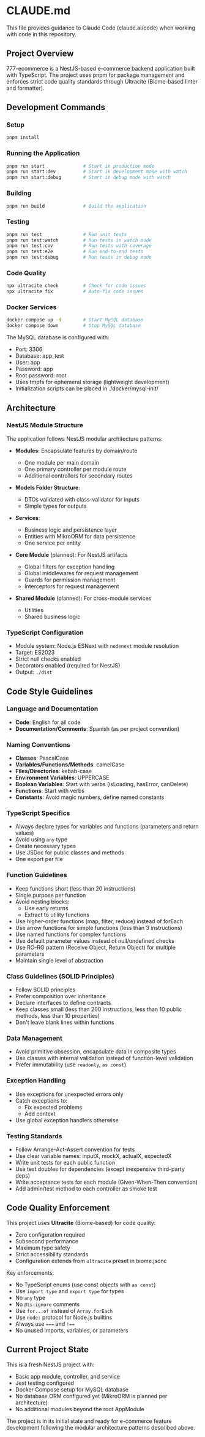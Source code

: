 # CLAUDE.md

This file provides guidance to Claude Code (claude.ai/code) when working with code in this repository.

## Project Overview

777-ecommerce is a NestJS-based e-commerce backend application built with TypeScript. The project uses pnpm for package management and enforces strict code quality standards through Ultracite (Biome-based linter and formatter).

## Development Commands

### Setup
```bash
pnpm install
```

### Running the Application
```bash
pnpm run start              # Start in production mode
pnpm run start:dev          # Start in development mode with watch
pnpm run start:debug        # Start in debug mode with watch
```

### Building
```bash
pnpm run build              # Build the application
```

### Testing
```bash
pnpm run test               # Run unit tests
pnpm run test:watch         # Run tests in watch mode
pnpm run test:cov           # Run tests with coverage
pnpm run test:e2e           # Run end-to-end tests
pnpm run test:debug         # Run tests in debug mode
```

### Code Quality
```bash
npx ultracite check         # Check for code issues
npx ultracite fix           # Auto-fix code issues
```

### Docker Services
```bash
docker compose up -d        # Start MySQL database
docker compose down         # Stop MySQL database
```

The MySQL database is configured with:
- Port: 3306
- Database: app_test
- User: app
- Password: app
- Root password: root
- Uses tmpfs for ephemeral storage (lightweight development)
- Initialization scripts can be placed in ./docker/mysql-init/

## Architecture

### NestJS Module Structure

The application follows NestJS modular architecture patterns:

- **Modules**: Encapsulate features by domain/route
  - One module per main domain
  - One primary controller per module route
  - Additional controllers for secondary routes

- **Models Folder Structure**:
  - DTOs validated with class-validator for inputs
  - Simple types for outputs

- **Services**:
  - Business logic and persistence layer
  - Entities with MikroORM for data persistence
  - One service per entity

- **Core Module** (planned): For NestJS artifacts
  - Global filters for exception handling
  - Global middlewares for request management
  - Guards for permission management
  - Interceptors for request management

- **Shared Module** (planned): For cross-module services
  - Utilities
  - Shared business logic

### TypeScript Configuration

- Module system: Node.js ESNext with `nodenext` module resolution
- Target: ES2023
- Strict null checks enabled
- Decorators enabled (required for NestJS)
- Output: `./dist`

## Code Style Guidelines

### Language and Documentation
- **Code**: English for all code
- **Documentation/Comments**: Spanish (as per project convention)

### Naming Conventions
- **Classes**: PascalCase
- **Variables/Functions/Methods**: camelCase
- **Files/Directories**: kebab-case
- **Environment Variables**: UPPERCASE
- **Boolean Variables**: Start with verbs (isLoading, hasError, canDelete)
- **Functions**: Start with verbs
- **Constants**: Avoid magic numbers, define named constants

### TypeScript Specifics
- Always declare types for variables and functions (parameters and return values)
- Avoid using `any` type
- Create necessary types
- Use JSDoc for public classes and methods
- One export per file

### Function Guidelines
- Keep functions short (less than 20 instructions)
- Single purpose per function
- Avoid nesting blocks:
  - Use early returns
  - Extract to utility functions
- Use higher-order functions (map, filter, reduce) instead of forEach
- Use arrow functions for simple functions (less than 3 instructions)
- Use named functions for complex functions
- Use default parameter values instead of null/undefined checks
- Use RO-RO pattern (Receive Object, Return Object) for multiple parameters
- Maintain single level of abstraction

### Class Guidelines (SOLID Principles)
- Follow SOLID principles
- Prefer composition over inheritance
- Declare interfaces to define contracts
- Keep classes small (less than 200 instructions, less than 10 public methods, less than 10 properties)
- Don't leave blank lines within functions

### Data Management
- Avoid primitive obsession, encapsulate data in composite types
- Use classes with internal validation instead of function-level validation
- Prefer immutability (use `readonly`, `as const`)

### Exception Handling
- Use exceptions for unexpected errors only
- Catch exceptions to:
  - Fix expected problems
  - Add context
- Use global exception handlers otherwise

### Testing Standards
- Follow Arrange-Act-Assert convention for tests
- Use clear variable names: inputX, mockX, actualX, expectedX
- Write unit tests for each public function
- Use test doubles for dependencies (except inexpensive third-party deps)
- Write acceptance tests for each module (Given-When-Then convention)
- Add admin/test method to each controller as smoke test

## Code Quality Enforcement

This project uses **Ultracite** (Biome-based) for code quality:
- Zero configuration required
- Subsecond performance
- Maximum type safety
- Strict accessibility standards
- Configuration extends from `ultracite` preset in biome.jsonc

Key enforcements:
- No TypeScript enums (use const objects with `as const`)
- Use `import type` and `export type` for types
- No `any` type
- No `@ts-ignore` comments
- Use `for...of` instead of `Array.forEach`
- Use `node:` protocol for Node.js builtins
- Always use `===` and `!==`
- No unused imports, variables, or parameters

## Current Project State

This is a fresh NestJS project with:
- Basic app module, controller, and service
- Jest testing configured
- Docker Compose setup for MySQL database
- No database ORM configured yet (MikroORM is planned per architecture)
- No additional modules beyond the root AppModule

The project is in its initial state and ready for e-commerce feature development following the modular architecture patterns described above.

